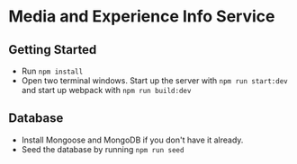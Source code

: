 # Media and Experience Info Service

## Getting Started
- Run `npm install`
- Open two terminal windows. Start up the server with `npm run start:dev` and start up webpack with `npm run build:dev`

## Database
- Install Mongoose and MongoDB if you don't have it already.
- Seed the database by running `npm run seed`



